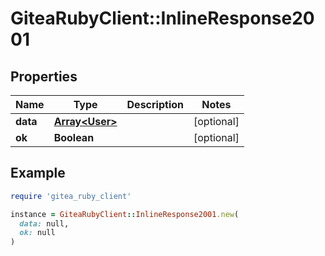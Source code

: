 # GiteaRubyClient::InlineResponse2001

## Properties

| Name | Type | Description | Notes |
| ---- | ---- | ----------- | ----- |
| **data** | [**Array&lt;User&gt;**](User.md) |  | [optional] |
| **ok** | **Boolean** |  | [optional] |

## Example

```ruby
require 'gitea_ruby_client'

instance = GiteaRubyClient::InlineResponse2001.new(
  data: null,
  ok: null
)
```

